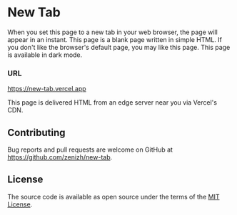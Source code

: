 # New Tab

When you set this page to a new tab in your web browser, the page will appear in an instant.
This page is a blank page written in simple HTML.
If you don't like the browser's default page, you may like this page.
This page is available in dark mode.

### URL

https://new-tab.vercel.app

This page is delivered HTML from an edge server near you via Vercel's CDN.

## Contributing

Bug reports and pull requests are welcome on GitHub at https://github.com/zenizh/new-tab.

## License

The source code is available as open source under the terms of the [MIT License](https://opensource.org/licenses/MIT).
